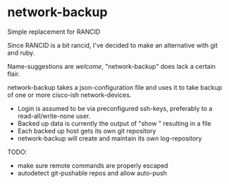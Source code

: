 # network-backup
Simple replacement for RANCID

Since RANCID is a bit rancid, I've decided to make an alternative with git and ruby.

Name-suggestions are _welcome_, "network-backup" does lack a certain flair.

network-backup takes a json-configuration file and uses it to take backup of one or more cisco-ish network-devices.

* Login is assumed to be via preconfigured ssh-keys, preferably to a read-all/write-none user.
* Backed up data is currently the output of "show <something>" resulting in a <something> file
* Each backed up host gets its own git repository
* network-backup will create and maintain its own log-repository

TODO:
* make sure remote commands are properly escaped
* autodetect git-pushable repos and allow auto-push
